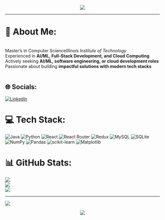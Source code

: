 <!-- Banner Image -->
<p align="center">
  <img src="https://capsule-render.vercel.app/api?type=waving&color=0:61DAFB,100:0078D4&height=200&section=header&text=Hi%20I'm%20Sharan!&fontSize=40&fontColor=ffffff&animation=fadeIn" />
</p>

---

# 💫 About Me:
<br>Master’s in Computer Science*Illinois Institute of Technology*  <br>Experienced in **AI/ML, Full‑Stack Development, and Cloud Computing**  <br>Actively seeking **AI/ML, software engineering, or cloud development roles**  <br>Passionate about building **impactful solutions with modern tech stacks**<br><br>


## 🌐 Socials:
[![LinkedIn](https://img.shields.io/badge/LinkedIn-%230077B5.svg?logo=linkedin&logoColor=white)](https://linkedin.com/in/sharan-r-p-shenoy)

# 💻 Tech Stack:
![Java](https://img.shields.io/badge/java-%23ED8B00.svg?style=for-the-badge&logo=openjdk&logoColor=white) ![Python](https://img.shields.io/badge/python-3670A0?style=for-the-badge&logo=python&logoColor=ffdd54) ![React](https://img.shields.io/badge/react-%2320232a.svg?style=for-the-badge&logo=react&logoColor=%2361DAFB) ![React Router](https://img.shields.io/badge/React_Router-CA4245?style=for-the-badge&logo=react-router&logoColor=white) ![Redux](https://img.shields.io/badge/redux-%23593d88.svg?style=for-the-badge&logo=redux&logoColor=white) ![MySQL](https://img.shields.io/badge/mysql-4479A1.svg?style=for-the-badge&logo=mysql&logoColor=white) ![SQLite](https://img.shields.io/badge/sqlite-%2307405e.svg?style=for-the-badge&logo=sqlite&logoColor=white) ![NumPy](https://img.shields.io/badge/numpy-%23013243.svg?style=for-the-badge&logo=numpy&logoColor=white) ![Pandas](https://img.shields.io/badge/pandas-%23150458.svg?style=for-the-badge&logo=pandas&logoColor=white) ![scikit-learn](https://img.shields.io/badge/scikit--learn-%23F7931E.svg?style=for-the-badge&logo=scikit-learn&logoColor=white) ![Matplotlib](https://img.shields.io/badge/Matplotlib-%23ffffff.svg?style=for-the-badge&logo=Matplotlib&logoColor=black)
# 📊 GitHub Stats:
![](https://github-readme-stats.vercel.app/api?username=SharanShenoy&theme=dark&hide_border=false&include_all_commits=true&count_private=false)<br/>
![](https://nirzak-streak-stats.vercel.app/?user=SharanShenoy&theme=dark&hide_border=false)<br/>
![](https://github-readme-stats.vercel.app/api/top-langs/?username=SharanShenoy&theme=dark&hide_border=false&include_all_commits=true&count_private=false&layout=compact)

---
[![](https://visitcount.itsvg.in/api?id=SharanShenoy&icon=0&color=0)](https://visitcount.itsvg.in)

<!-- Footer Wave -->
<p align="center">
  <img src="https://capsule-render.vercel.app/api?type=waving&color=0:0078D4,100:61DAFB&height=100&section=footer" />
</p>
